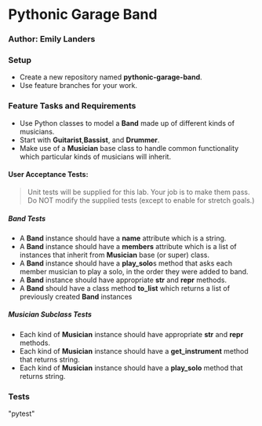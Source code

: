 # Pythonic Garage Band

### Author: Emily Landers

### Setup

* Create a new repository named **pythonic-garage-band**.
* Use feature branches for your work.

### Feature Tasks and Requirements

- Use Python classes to model a **Band** made up of different kinds of musicians.
- Start with **Guitarist**,**Bassist**, and **Drummer**.
- Make use of a **Musician** base class to handle common functionality which particular kinds of musicians will inherit.

#### User Acceptance Tests:
> Unit tests will be supplied for this lab. Your job is to make them pass. Do NOT modify the supplied tests (except to enable for stretch goals.)

##### Band Tests

- A **Band** instance should have a **name** attribute which is a string.
- A **Band** instance should have a **members** attribute which is a list of instances that inherit from **Musician** base (or super) class.
- A **Band** instance should have a **play_solo**s method that asks each member musician to play a solo, in the order they were added to band.
- A **Band** instance should have appropriate **__str__** and **__repr__** methods.
- A **Band** should have a class method **to_list** which returns a list of previously created **Band** instances

##### Musician Subclass Tests

- Each kind of **Musician** instance should have appropriate **__str__** and **__repr__** methods.
- Each kind of **Musician** instance should have a **get_instrument** method that returns string.
- Each kind of **Musician** instance should have a **play_solo** method that returns string.

### Tests
"pytest"
